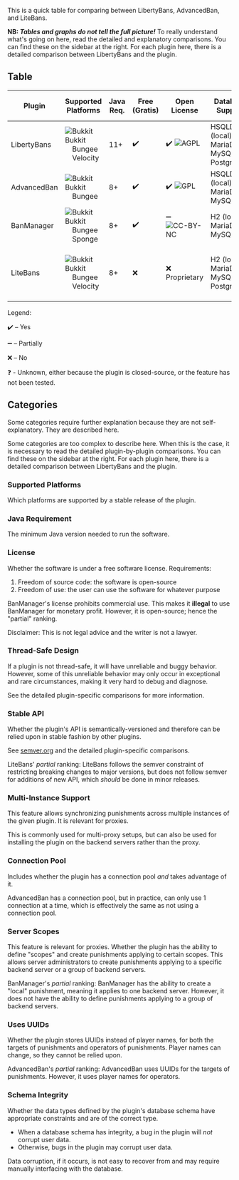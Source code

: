 This is a quick table for comparing between LibertyBans, AdvancedBan, and LiteBans.

**NB: *Tables and graphs do not tell the full picture!*** To really understand what's going on here, read the detailed and explanatory 
comparisons. You can find these on the sidebar at the right. For each plugin here, there is a detailed comparison between LibertyBans and the plugin.

## Table

<!-- Platform logos -->

[Bukkit]:https://media.forgecdn.net/avatars/97/684/636293448268093543.png
[Sponge]:https://www.spongepowered.org/favicon.ico

<!-- License logos -->

[AGPL]:https://www.gnu.org/graphics/agplv3-155x51.png
[GPL]:https://www.gnu.org/graphics/gplv3-127x51.png
[CC-BY-NC]:http://mirrors.creativecommons.org/presskit/buttons/88x31/png/by-nc.png

| Plugin      | Supported Platforms                                                                                                                                                                                                                                                           | Java Req. | Free (Gratis) | Open License   | Database Support                           | Thread-Safe Design | Stable API | Geyser Support | Multi-Instance Support | Connection Pool | Exempt Permissions | Server Scopes | Uses UUIDs | Schema Integrity | Import From                                                                           |
|-------------|-------------------------------------------------------------------------------------------------------------------------------------------------------------------------------------------------------------------------------------------------------------------------------|-----------|---------------|----------------|--------------------------------------------|--------------------|------------|----------------|------------------------|-----------------|--------------------|---------------|------------|------------------|---------------------------------------------------------------------------------------|
| LibertyBans | ![Bukkit]Bukkit<br/> <img src="https://avatars.githubusercontent.com/u/1007849?v=4" width=16>Bungee<br/> <img src="https://raw.githubusercontent.com/PaperMC/velocitypowered.com/5878ae0941e3adff3a238fe9020250c5f01c2899/src/assets/img/velocity-blue.png" width=16>Velocity | 11+       | ✔️            | ✔️ ![AGPL]     | HSQLDB (local), MariaDB, MySQL, PostgreSQL | ✔️                 | ✔️         | ✔️             | ✔️                     | ✔️              | ❌                  | ❌             | ✔️         | ✔️               | AdvancedBan<br/>BanManager<br/>LiteBans<br/>vanilla                                   |
| AdvancedBan | ![Bukkit]Bukkit<br/> <img src="https://avatars.githubusercontent.com/u/1007849?v=4" width=16>Bungee                                                                                                                                                                           | 8+        | ✔️            | ✔️ ![GPL]      | HSQLDB (local), MariaDB, MySQL             | ❌                  | ❌          | ❓              | ❌                      | ❌               | ✔️                 | ❌             | ➖          | ❌                |                                                                                       |
| BanManager  | ![Bukkit]Bukkit<br/> <img src="https://avatars.githubusercontent.com/u/1007849?v=4" width=16>Bungee<br/> <img src="https://www.spongepowered.org/assets/img/icons/spongie-mark.svg" width=16>Sponge                                                                           | 8+        | ✔️            | ➖️ ![CC-BY-NC] | H2 (local), MariaDB, MySQL                 | ❌️                 | ❌          | ➖              | ✔️                     | ✔️              | ❌                  | ➖             | ✔️         | ✔️               | AdvancedBan<br/>vanilla                                                               |
| LiteBans    | ![Bukkit]Bukkit<br/> <img src="https://avatars.githubusercontent.com/u/1007849?v=4" width=16>Bungee<br/> <img src="https://raw.githubusercontent.com/PaperMC/velocitypowered.com/5878ae0941e3adff3a238fe9020250c5f01c2899/src/assets/img/velocity-blue.png" width=16>Velocity | 8+        | ❌             | ❌ Proprietary  | H2 (local), MariaDB, MySQL, PostgreSQL     | ❓                  | ➖          | ❌              | ✔️                     | ❓               | ✔️                 | ✔️            | ✔️         | ❌                | AdvancedBan<br/>BanManager<br/>BungeeAdminTools<br/>MaxBans<br/>UltraBans<br/>vanilla |

Legend:

✔️ – Yes

➖ – Partially

❌ – No

❓ - Unknown, either because the plugin is closed-source, or the feature has not been tested.

## Categories

Some categories require further explanation because they are not self-explanatory. They are described here.

Some categories are too complex to describe here. When this is the case, it is necessary to read the detailed plugin-by-plugin comparisons. You can find these on the sidebar at the right. For each plugin here, there is a detailed comparison between LibertyBans and the plugin.

### Supported Platforms

Which platforms are supported by a stable release of the plugin.

### Java Requirement

The minimum Java version needed to run the software.

### License

Whether the software is under a free software license. Requirements:
1. Freedom of source code: the software is open-source
2. Freedom of use: the user can use the software for whatever purpose

BanManager's license prohibits commercial use. This makes it **illegal** to use BanManager for monetary profit. However, it is open-source; hence the "partial" ranking.

Disclaimer: This is not legal advice and the writer is not a lawyer.

### Thread-Safe Design

If a plugin is not thread-safe, it will have unreliable and buggy behavior. However, some of this unreliable behavior may only occur in exceptional and rare circumstances, making it very hard to debug and diagnose.

See the detailed plugin-specific comparisons for more information.

### Stable API

Whether the plugin's API is semantically-versioned and therefore can be relied upon in stable fashion by other plugins.

See [semver.org](https://semver.org/) and the detailed plugin-specific comparisons.

LiteBans' *partial* ranking: LiteBans follows the semver constraint of restricting breaking changes to major versions, but does not follow semver for additions of new API, which *should* be done in minor releases.

### Multi-Instance Support

This feature allows synchronizing punishments across multiple instances of the given plugin. It is relevant for proxies.

This is commonly used for multi-proxy setups, but can also be used for installing the plugin on the backend servers rather than the proxy.

### Connection Pool

Includes whether the plugin has a connection pool *and* takes advantage of it.

AdvancedBan has a connection pool, but in practice, can only use 1 connection at a time, which is effectively the same as not using a connection pool.

### Server Scopes

This feature is relevant for proxies. Whether the plugin has the ability to define "scopes" and create punishments applying to certain scopes. This allows server administrators to create punishments applying to a specific backend server or a group of backend servers.

BanManager's *partial* ranking: BanManager has the ability to create a "local" punishment, meaning it applies to one backend server. However, it does not have the ability to define punishments applying to a group of backend servers.

### Uses UUIDs

Whether the plugin stores UUIDs instead of player names, for both the targets of punishments and operators of punishments. Player names can change, so they cannot be relied upon.

AdvancedBan's *partial* ranking: AdvancedBan uses UUIDs for the targets of punishments. However, it uses player names for operators.

### Schema Integrity

Whether the data types defined by the plugin's database schema have appropriate constraints and are of the correct type.

* When a database schema has integrity, a bug in the plugin will *not* corrupt user data.
* Otherwise, bugs in the plugin may corrupt user data.

Data corruption, if it occurs, is not easy to recover from and may require manually interfacing with the database.
